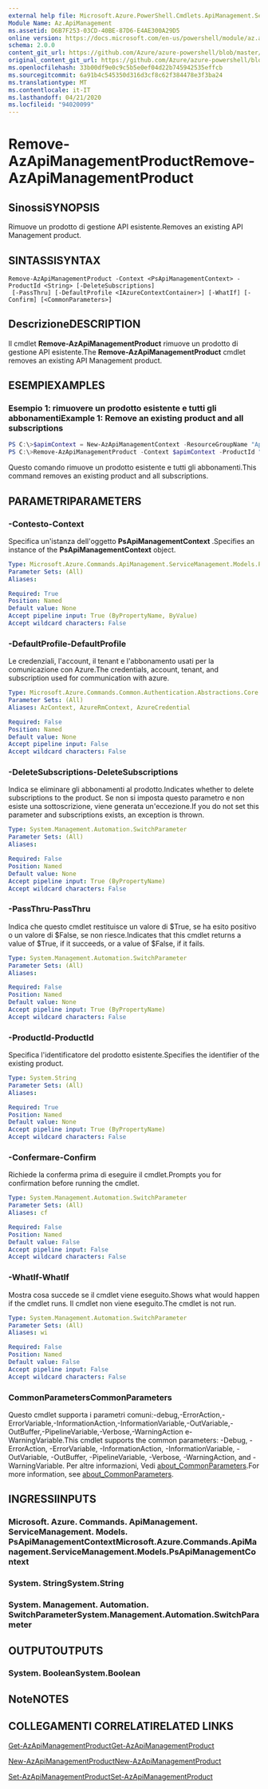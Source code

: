 ```yaml
---
external help file: Microsoft.Azure.PowerShell.Cmdlets.ApiManagement.ServiceManagement.dll-Help.xml
Module Name: Az.ApiManagement
ms.assetid: D6B7F253-03CD-40BE-87D6-E4AE300A29D5
online version: https://docs.microsoft.com/en-us/powershell/module/az.apimanagement/remove-azapimanagementproduct
schema: 2.0.0
content_git_url: https://github.com/Azure/azure-powershell/blob/master/src/ApiManagement/ApiManagement/help/Remove-AzApiManagementProduct.md
original_content_git_url: https://github.com/Azure/azure-powershell/blob/master/src/ApiManagement/ApiManagement/help/Remove-AzApiManagementProduct.md
ms.openlocfilehash: 33b00df9e0c9c5b5e0ef04d22b745942535effcb
ms.sourcegitcommit: 6a91b4c545350d316d3cf8c62f384478e3f3ba24
ms.translationtype: MT
ms.contentlocale: it-IT
ms.lasthandoff: 04/21/2020
ms.locfileid: "94020099"
---
```

# <span data-ttu-id="b0dfb-101">Remove-AzApiManagementProduct</span><span class="sxs-lookup"><span data-stu-id="b0dfb-101">Remove-AzApiManagementProduct</span></span>

## <span data-ttu-id="b0dfb-102">Sinossi</span><span class="sxs-lookup"><span data-stu-id="b0dfb-102">SYNOPSIS</span></span>
<span data-ttu-id="b0dfb-103">Rimuove un prodotto di gestione API esistente.</span><span class="sxs-lookup"><span data-stu-id="b0dfb-103">Removes an existing API Management product.</span></span>

## <span data-ttu-id="b0dfb-104">SINTASSI</span><span class="sxs-lookup"><span data-stu-id="b0dfb-104">SYNTAX</span></span>

```
Remove-AzApiManagementProduct -Context <PsApiManagementContext> -ProductId <String> [-DeleteSubscriptions]
 [-PassThru] [-DefaultProfile <IAzureContextContainer>] [-WhatIf] [-Confirm] [<CommonParameters>]
```

## <span data-ttu-id="b0dfb-105">Descrizione</span><span class="sxs-lookup"><span data-stu-id="b0dfb-105">DESCRIPTION</span></span>
<span data-ttu-id="b0dfb-106">Il cmdlet **Remove-AzApiManagementProduct** rimuove un prodotto di gestione API esistente.</span><span class="sxs-lookup"><span data-stu-id="b0dfb-106">The **Remove-AzApiManagementProduct** cmdlet removes an existing API Management product.</span></span>

## <span data-ttu-id="b0dfb-107">ESEMPI</span><span class="sxs-lookup"><span data-stu-id="b0dfb-107">EXAMPLES</span></span>

### <span data-ttu-id="b0dfb-108">Esempio 1: rimuovere un prodotto esistente e tutti gli abbonamenti</span><span class="sxs-lookup"><span data-stu-id="b0dfb-108">Example 1: Remove an existing product and all subscriptions</span></span>
```powershell
PS C:\>$apimContext = New-AzApiManagementContext -ResourceGroupName "Api-Default-WestUS" -ServiceName "contoso"
PS C:\>Remove-AzApiManagementProduct -Context $apimContext -ProductId "0123456789" -DeleteSubscriptions
```

<span data-ttu-id="b0dfb-109">Questo comando rimuove un prodotto esistente e tutti gli abbonamenti.</span><span class="sxs-lookup"><span data-stu-id="b0dfb-109">This command removes an existing product and all subscriptions.</span></span>

## <span data-ttu-id="b0dfb-110">PARAMETRI</span><span class="sxs-lookup"><span data-stu-id="b0dfb-110">PARAMETERS</span></span>

### <span data-ttu-id="b0dfb-111">-Contesto</span><span class="sxs-lookup"><span data-stu-id="b0dfb-111">-Context</span></span>
<span data-ttu-id="b0dfb-112">Specifica un'istanza dell'oggetto **PsApiManagementContext** .</span><span class="sxs-lookup"><span data-stu-id="b0dfb-112">Specifies an instance of the **PsApiManagementContext** object.</span></span>

```yaml
Type: Microsoft.Azure.Commands.ApiManagement.ServiceManagement.Models.PsApiManagementContext
Parameter Sets: (All)
Aliases:

Required: True
Position: Named
Default value: None
Accept pipeline input: True (ByPropertyName, ByValue)
Accept wildcard characters: False
```

### <span data-ttu-id="b0dfb-113">-DefaultProfile</span><span class="sxs-lookup"><span data-stu-id="b0dfb-113">-DefaultProfile</span></span>
<span data-ttu-id="b0dfb-114">Le credenziali, l'account, il tenant e l'abbonamento usati per la comunicazione con Azure.</span><span class="sxs-lookup"><span data-stu-id="b0dfb-114">The credentials, account, tenant, and subscription used for communication with azure.</span></span>

```yaml
Type: Microsoft.Azure.Commands.Common.Authentication.Abstractions.Core.IAzureContextContainer
Parameter Sets: (All)
Aliases: AzContext, AzureRmContext, AzureCredential

Required: False
Position: Named
Default value: None
Accept pipeline input: False
Accept wildcard characters: False
```

### <span data-ttu-id="b0dfb-115">-DeleteSubscriptions</span><span class="sxs-lookup"><span data-stu-id="b0dfb-115">-DeleteSubscriptions</span></span>
<span data-ttu-id="b0dfb-116">Indica se eliminare gli abbonamenti al prodotto.</span><span class="sxs-lookup"><span data-stu-id="b0dfb-116">Indicates whether to delete subscriptions to the product.</span></span>
<span data-ttu-id="b0dfb-117">Se non si imposta questo parametro e non esiste una sottoscrizione, viene generata un'eccezione.</span><span class="sxs-lookup"><span data-stu-id="b0dfb-117">If you do not set this parameter and subscriptions exists, an exception is thrown.</span></span>

```yaml
Type: System.Management.Automation.SwitchParameter
Parameter Sets: (All)
Aliases:

Required: False
Position: Named
Default value: None
Accept pipeline input: True (ByPropertyName)
Accept wildcard characters: False
```

### <span data-ttu-id="b0dfb-118">-PassThru</span><span class="sxs-lookup"><span data-stu-id="b0dfb-118">-PassThru</span></span>
<span data-ttu-id="b0dfb-119">Indica che questo cmdlet restituisce un valore di $True, se ha esito positivo o un valore di $False, se non riesce.</span><span class="sxs-lookup"><span data-stu-id="b0dfb-119">Indicates that this cmdlet returns a value of $True, if it succeeds, or a value of $False, if it fails.</span></span>

```yaml
Type: System.Management.Automation.SwitchParameter
Parameter Sets: (All)
Aliases:

Required: False
Position: Named
Default value: None
Accept pipeline input: True (ByPropertyName)
Accept wildcard characters: False
```

### <span data-ttu-id="b0dfb-120">-ProductId</span><span class="sxs-lookup"><span data-stu-id="b0dfb-120">-ProductId</span></span>
<span data-ttu-id="b0dfb-121">Specifica l'identificatore del prodotto esistente.</span><span class="sxs-lookup"><span data-stu-id="b0dfb-121">Specifies the identifier of the existing product.</span></span>

```yaml
Type: System.String
Parameter Sets: (All)
Aliases:

Required: True
Position: Named
Default value: None
Accept pipeline input: True (ByPropertyName)
Accept wildcard characters: False
```

### <span data-ttu-id="b0dfb-122">-Confermare</span><span class="sxs-lookup"><span data-stu-id="b0dfb-122">-Confirm</span></span>
<span data-ttu-id="b0dfb-123">Richiede la conferma prima di eseguire il cmdlet.</span><span class="sxs-lookup"><span data-stu-id="b0dfb-123">Prompts you for confirmation before running the cmdlet.</span></span>

```yaml
Type: System.Management.Automation.SwitchParameter
Parameter Sets: (All)
Aliases: cf

Required: False
Position: Named
Default value: False
Accept pipeline input: False
Accept wildcard characters: False
```

### <span data-ttu-id="b0dfb-124">-WhatIf</span><span class="sxs-lookup"><span data-stu-id="b0dfb-124">-WhatIf</span></span>
<span data-ttu-id="b0dfb-125">Mostra cosa succede se il cmdlet viene eseguito.</span><span class="sxs-lookup"><span data-stu-id="b0dfb-125">Shows what would happen if the cmdlet runs.</span></span>
<span data-ttu-id="b0dfb-126">Il cmdlet non viene eseguito.</span><span class="sxs-lookup"><span data-stu-id="b0dfb-126">The cmdlet is not run.</span></span>

```yaml
Type: System.Management.Automation.SwitchParameter
Parameter Sets: (All)
Aliases: wi

Required: False
Position: Named
Default value: False
Accept pipeline input: False
Accept wildcard characters: False
```

### <span data-ttu-id="b0dfb-127">CommonParameters</span><span class="sxs-lookup"><span data-stu-id="b0dfb-127">CommonParameters</span></span>
<span data-ttu-id="b0dfb-128">Questo cmdlet supporta i parametri comuni:-debug,-ErrorAction,-ErrorVariable,-InformationAction,-InformationVariable,-OutVariable,-OutBuffer,-PipelineVariable,-Verbose,-WarningAction e-WarningVariable.</span><span class="sxs-lookup"><span data-stu-id="b0dfb-128">This cmdlet supports the common parameters: -Debug, -ErrorAction, -ErrorVariable, -InformationAction, -InformationVariable, -OutVariable, -OutBuffer, -PipelineVariable, -Verbose, -WarningAction, and -WarningVariable.</span></span> <span data-ttu-id="b0dfb-129">Per altre informazioni, Vedi [about_CommonParameters](http://go.microsoft.com/fwlink/?LinkID=113216).</span><span class="sxs-lookup"><span data-stu-id="b0dfb-129">For more information, see [about_CommonParameters](http://go.microsoft.com/fwlink/?LinkID=113216).</span></span>

## <span data-ttu-id="b0dfb-130">INGRESSI</span><span class="sxs-lookup"><span data-stu-id="b0dfb-130">INPUTS</span></span>

### <span data-ttu-id="b0dfb-131">Microsoft. Azure. Commands. ApiManagement. ServiceManagement. Models. PsApiManagementContext</span><span class="sxs-lookup"><span data-stu-id="b0dfb-131">Microsoft.Azure.Commands.ApiManagement.ServiceManagement.Models.PsApiManagementContext</span></span>

### <span data-ttu-id="b0dfb-132">System. String</span><span class="sxs-lookup"><span data-stu-id="b0dfb-132">System.String</span></span>

### <span data-ttu-id="b0dfb-133">System. Management. Automation. SwitchParameter</span><span class="sxs-lookup"><span data-stu-id="b0dfb-133">System.Management.Automation.SwitchParameter</span></span>

## <span data-ttu-id="b0dfb-134">OUTPUT</span><span class="sxs-lookup"><span data-stu-id="b0dfb-134">OUTPUTS</span></span>

### <span data-ttu-id="b0dfb-135">System. Boolean</span><span class="sxs-lookup"><span data-stu-id="b0dfb-135">System.Boolean</span></span>

## <span data-ttu-id="b0dfb-136">Note</span><span class="sxs-lookup"><span data-stu-id="b0dfb-136">NOTES</span></span>

## <span data-ttu-id="b0dfb-137">COLLEGAMENTI CORRELATI</span><span class="sxs-lookup"><span data-stu-id="b0dfb-137">RELATED LINKS</span></span>

[<span data-ttu-id="b0dfb-138">Get-AzApiManagementProduct</span><span class="sxs-lookup"><span data-stu-id="b0dfb-138">Get-AzApiManagementProduct</span></span>](./Get-AzApiManagementProduct.md)

[<span data-ttu-id="b0dfb-139">New-AzApiManagementProduct</span><span class="sxs-lookup"><span data-stu-id="b0dfb-139">New-AzApiManagementProduct</span></span>](./New-AzApiManagementProduct.md)

[<span data-ttu-id="b0dfb-140">Set-AzApiManagementProduct</span><span class="sxs-lookup"><span data-stu-id="b0dfb-140">Set-AzApiManagementProduct</span></span>](./Set-AzApiManagementProduct.md)


